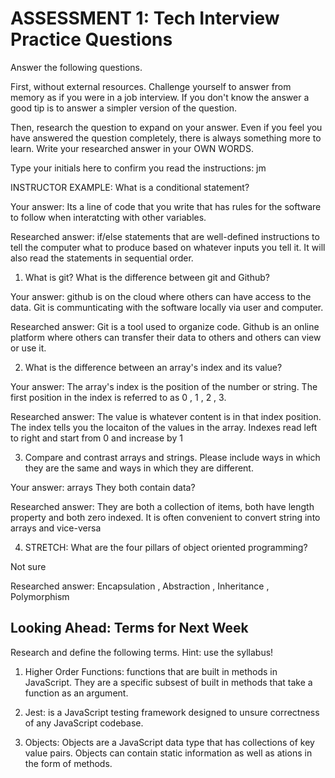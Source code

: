 # ASSESSMENT 1: Tech Interview Practice Questions

Answer the following questions.

First, without external resources. Challenge yourself to answer from memory as if you were in a job interview. If you don't know the answer a good tip is to answer a simpler version of the question.

Then, research the question to expand on your answer. Even if you feel you have answered the question completely, there is always something more to learn. Write your researched answer in your OWN WORDS.

Type your initials here to confirm you read the instructions: jm

INSTRUCTOR EXAMPLE: What is a conditional statement?

Your answer: Its a line of code that you write that has rules for the software to follow when interatcting with other variables.

Researched answer: if/else statements that are well-defined instructions to tell the computer what to produce based on whatever inputs you tell it. It will also read the statements in sequential order.

1. What is git? What is the difference between git and Github?

Your answer: github is on the cloud where others can have access to the data. Git is communticating with the software locally via user and computer.

Researched answer: Git is a tool used to organize code. Github is an online platform where others can transfer their data to others and others can view or use it.


2. What is the difference between an array's index and its value?

Your answer: The array's index is the position of the number or string. The first position in the index is referred to as 0 , 1 , 2 , 3. 

Researched answer: The value is whatever content is in that index position. The index tells you the locaiton of the values in the array. Indexes read left to right and start from 0 and increase by 1

3. Compare and contrast arrays and strings. Please include ways in which they are the same and ways in which they are different.

Your answer: arrays They both contain data? 

Researched answer: They are both a collection of items, both have length property and both zero indexed. It is often convenient to convert string into arrays and vice-versa

4. STRETCH: What are the four pillars of object oriented programming?

Not sure

Researched answer: Encapsulation , Abstraction , Inheritance , Polymorphism

## Looking Ahead: Terms for Next Week

Research and define the following terms. Hint: use the syllabus!

1. Higher Order Functions: functions that are built in methods in JavaScript. They are a specific subsest of built in methods that take a function as an argument.

2. Jest: is a JavaScript testing framework designed to unsure correctness of any JavaScript codebase.

3. Objects: Objects are a JavaScript data type that has collections of key value pairs. Objects can contain static information as well as ations in the form of methods.
